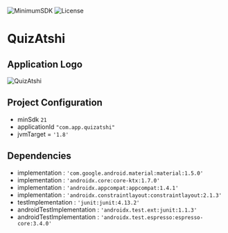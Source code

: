 ![MinimumSDK](https://img.shields.io/badge/Android%205.0(Lollipop)%20-green.svg)
![License](https://img.shields.io/badge/License-GPL&ndash;3.0%20-purple.svg)

# QuizAtshi

## Application Logo
![QuizAtshi](https://user-images.githubusercontent.com/58489322/153112394-8c040534-a394-4b48-be35-8ae45a5f59f1.png)

## Project Configuration
  * minSdk `21`
  * applicationId `"com.app.quizatshi"`
  * jvmTarget = `'1.8'`
## Dependencies
  * implementation : `'com.google.android.material:material:1.5.0'`
  * implementation : `'androidx.core:core-ktx:1.7.0'`
  * implementation : `'androidx.appcompat:appcompat:1.4.1'`
  * implementation : `'androidx.constraintlayout:constraintlayout:2.1.3'`
  * testImplementation : `'junit:junit:4.13.2'`
  * androidTestImplementation : `'androidx.test.ext:junit:1.1.3'`
  * androidTestImplementation : `'androidx.test.espresso:espresso-core:3.4.0'`
    
